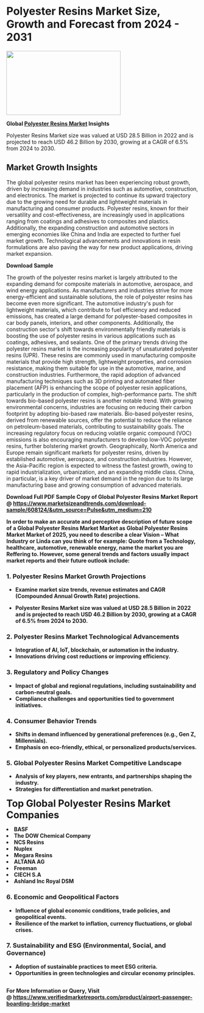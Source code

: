 <H1>Polyester Resins Market Size, Growth and Forecast from 2024 - 2031</H1><img class="aligncenter size-medium wp-image-584254" src="https://thirdeyenews.in/wp-content/uploads/2024/09/Global-Market-Research-300x168.jpeg" alt="" width="300" height="168" /><p><strong>Global&nbsp;<a href="https://www.marketsizeandtrends.com/download-sample/608124/&amp;utm_source=Pulse&amp;utm_medium=210">Polyester Resins Market</a> Insights</strong></p><p>Polyester Resins Market size was valued at USD 28.5 Billion in 2022 and is projected to reach USD 46.2 Billion by 2030, growing at a CAGR of 6.5% from 2024 to 2030.</p><p><h2>Market Growth Insights</h2> The global polyester resins market has been experiencing robust growth, driven by increasing demand in industries such as automotive, construction, and electronics. The market is projected to continue its upward trajectory due to the growing need for durable and lightweight materials in manufacturing and consumer products. Polyester resins, known for their versatility and cost-effectiveness, are increasingly used in applications ranging from coatings and adhesives to composites and plastics. Additionally, the expanding construction and automotive sectors in emerging economies like China and India are expected to further fuel market growth. Technological advancements and innovations in resin formulations are also paving the way for new product applications, driving market expansion. <p><strong>Download Sample</strong></p> <p>The growth of the polyester resins market is largely attributed to the expanding demand for composite materials in automotive, aerospace, and wind energy applications. As manufacturers and industries strive for more energy-efficient and sustainable solutions, the role of polyester resins has become even more significant. The automotive industry's push for lightweight materials, which contribute to fuel efficiency and reduced emissions, has created a large demand for polyester-based composites in car body panels, interiors, and other components. Additionally, the construction sector's shift towards environmentally friendly materials is boosting the use of polyester resins in various applications such as coatings, adhesives, and sealants. One of the primary trends driving the polyester resins market is the increasing popularity of unsaturated polyester resins (UPR). These resins are commonly used in manufacturing composite materials that provide high strength, lightweight properties, and corrosion resistance, making them suitable for use in the automotive, marine, and construction industries. Furthermore, the rapid adoption of advanced manufacturing techniques such as 3D printing and automated fiber placement (AFP) is enhancing the scope of polyester resin applications, particularly in the production of complex, high-performance parts. The shift towards bio-based polyester resins is another notable trend. With growing environmental concerns, industries are focusing on reducing their carbon footprint by adopting bio-based raw materials. Bio-based polyester resins, derived from renewable sources, offer the potential to reduce the reliance on petroleum-based materials, contributing to sustainability goals. The increasing regulatory focus on reducing volatile organic compound (VOC) emissions is also encouraging manufacturers to develop low-VOC polyester resins, further bolstering market growth. Geographically, North America and Europe remain significant markets for polyester resins, driven by established automotive, aerospace, and construction industries. However, the Asia-Pacific region is expected to witness the fastest growth, owing to rapid industrialization, urbanization, and an expanding middle class. China, in particular, is a key driver of market demand in the region due to its large manufacturing base and growing consumption of advanced materials. <p><strong></p><p><span class=""><strong>Download Full PDF Sample Copy of Global Polyester Resins Market Report</strong> @ <a href="https://www.marketsizeandtrends.com/download-sample/608124/&amp;utm_source=Pulse&amp;utm_medium=210" target="_blank">https://www.marketsizeandtrends.com/download-sample/608124/&amp;utm_source=Pulse&amp;utm_medium=210</a></span></p><p>In order to make an accurate and perceptive description of future scope of a Global&nbsp;Polyester Resins Market Market as Global&nbsp;Polyester Resins Market Market of 2025, you need to describe a clear Vision &ndash; What Industry or Linda can you think of for example: Quote from a Technology, healthcare, automotive, renewable energy, name the market you are Reffering to. However, some general trends and factors usually impact market reports and their future outlook include:</p><h3>1.&nbsp;<strong>Polyester Resins Market Growth Projections</strong></h3><ul><li>Examine market size trends, revenue estimates and CAGR (Compounded Annual Growth Rate) projections.</li><li><p>Polyester Resins Market size was valued at USD 28.5 Billion in 2022 and is projected to reach USD 46.2 Billion by 2030, growing at a CAGR of 6.5% from 2024 to 2030.</p></li></ul><h3>2.&nbsp;<strong>Polyester Resins Market Technological Advancements</strong></h3><ul><li>Integration of AI, IoT, blockchain, or automation in the industry.</li><li>Innovations driving cost reductions or improving efficiency.</li></ul><h3>3.&nbsp;<strong>Regulatory and Policy Changes</strong></h3><ul><li>Impact of global and regional regulations, including sustainability and carbon-neutral goals.</li><li>Compliance challenges and opportunities tied to government initiatives.</li></ul><h3>4.&nbsp;<strong>Consumer Behavior Trends</strong></h3><ul><li>Shifts in demand influenced by generational preferences (e.g., Gen Z, Millennials).</li><li>Emphasis on eco-friendly, ethical, or personalized products/services.</li></ul><h3>5.&nbsp;<strong>Global Polyester Resins Market Competitive Landscape</strong></h3><ul><li>Analysis of key players, new entrants, and partnerships shaping the industry.</li><li>Strategies for differentiation and market penetration.</li></ul><p data-pm-slice="1 1 []"><span style="color: inherit; font-family: inherit; font-size: 25px;">Top Global Polyester Resins Market Companies</span></p><div class="" data-test-id=""><p><li>BASF</li><li> The DOW Chemical Company</li><li> NCS Resins</li><li> Nuplex</li><li> Megara Resins</li><li> ALTANA AG</li><li> Freeman</li><li> CIECH S.A</li><li> Ashland Inc Royal DSM</li></p></div><h3>6.&nbsp;<strong>Economic and Geopolitical Factors</strong></h3><ul><li>Influence of global economic conditions, trade policies, and geopolitical events.</li><li>Resilience of the market to inflation, currency fluctuations, or global crises.</li></ul><h3>7.&nbsp;<strong>Sustainability and ESG (Environmental, Social, and Governance)</strong></h3><ul><li>Adoption of sustainable practices to meet ESG criteria.</li><li>Opportunities in green technologies and circular economy principles.</li></ul><h2><strong style="font-size: 14px;">For More Information or Query, Visit @&nbsp;</strong><a style="background-color: #ffffff; font-size: 14px;" href="https://www.marketsizeandtrends.com/report/polyester-resins-market/" target="_blank">https://www.verifiedmarketreports.com/product/airport-passenger-boarding-bridge-market</a></h2>
